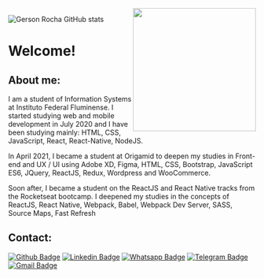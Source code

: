 <img align="right" widht="250" height="250" src="https://content.gnoss.ws/imagenes/Usuarios/ImagenesCKEditor/989fc5b2-d0cc-419e-befa-c575b97b9160/c6699bd3-3658-4705-b70a-75bbd88a9f7f.png">


![Gerson Rocha GitHub stats](https://github-readme-stats.vercel.app/api?username=GersonRocha9&show_icons=true&theme=great-gatsby)

# Welcome!

## About me:

I am a student of Information Systems at Instituto Federal Fluminense. I started studying web and mobile development in July 2020 and I have been studying mainly: HTML, CSS, JavaScript, React, React-Native, NodeJS.

In April 2021, I became a student at Origamid to deepen my studies in Front-end and UX / UI using Adobe XD, Figma, HTML, CSS, Bootstrap, JavaScript ES6, JQuery,
ReactJS, Redux, Wordpress and WooCommerce.

Soon after, I became a student on the ReactJS and React Native tracks from the Rocketseat bootcamp. I deepened my studies in the concepts of ReactJS, React Native, Webpack, Babel, Webpack Dev Server, SASS, Source Maps, Fast Refresh

## Contact:

[![Github Badge](https://img.shields.io/badge/GitHub-100000?style=for-the-badge&logo=github&logoColor=white)](https://github.com/gersonrocha9)
[![Linkedin Badge](https://img.shields.io/badge/LinkedIn-0077B5?style=for-the-badge&logo=linkedin&logoColor=white)](https://www.linkedin.com/in/gerson-rocha-013077174/)
[![Whatsapp Badge](https://img.shields.io/badge/WhatsApp-25D366?style=for-the-badge&logo=whatsapp&logoColor=white)](https://api.whatsapp.com/send?phone=5522999534259&text=Olá!)
[![Telegram Badge](https://img.shields.io/badge/Telegram-2CA5E0?style=for-the-badge&logo=telegram&logoColor=white)](https://telegram.me/@Gerson_Rocha_9)
[![Gmail Badge](https://img.shields.io/badge/Gmail-D14836?style=for-the-badge&logo=gmail&logoColor=white)](mailto:gersonrocha9@gmail.com)
